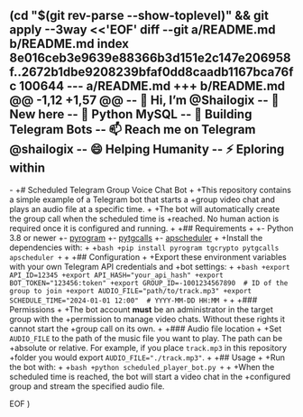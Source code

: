  (cd "$(git rev-parse --show-toplevel)" && git apply --3way <<'EOF' 
diff --git a/README.md b/README.md
index 8e016ceb3e9639e88366b3d151e2c147e206958f..2672b1dbe9208239bfaf0dd8caadb1167bca76fc 100644
--- a/README.md
+++ b/README.md
@@ -1,12 +1,57 @@
-- 👋 Hi, I’m @Shailogix
-- 👀 New here
-- 🌱 Python MySQL
-- 💞️ Building Telegram Bots
-- 📫 Reach me on Telegram @shailogix
-- 😄 Helping Humanity
-- ⚡ Eploring within
-
-<!---
-SudharmaCreators/SudharmaCreators is a ✨ special ✨ repository because its `README.md` (this file) appears on your GitHub profile.
-You can click the Preview link to take a look at your changes.
---->
+# Scheduled Telegram Group Voice Chat Bot
+
+This repository contains a simple example of a Telegram bot that starts a
+group video chat and plays an audio file at a specific time.
+
+The bot will automatically create the group call when the scheduled time is
+reached. No human action is required once it is configured and running.
+
+## Requirements
+
+- Python 3.8 or newer
+- [pyrogram](https://docs.pyrogram.org/)
+- [pytgcalls](https://github.com/pytgcalls/pytgcalls)
+- [apscheduler](https://apscheduler.readthedocs.io/)
+
+Install the dependencies with:
+
+```bash
+pip install pyrogram tgcrypto pytgcalls apscheduler
+```
+
+## Configuration
+
+Export these environment variables with your own Telegram API credentials and
+bot settings:
+
+```bash
+export API_ID=12345
+export API_HASH="your_api_hash"
+export BOT_TOKEN="123456:token"
+export GROUP_ID=-1001234567890  # ID of the group to join
+export AUDIO_FILE="path/to/track.mp3"
+export SCHEDULE_TIME="2024-01-01 12:00"  # YYYY-MM-DD HH:MM
+```
+
+### Permissions
+
+The bot account **must** be an administrator in the target group with the
+permission to manage video chats. Without these rights it cannot start the
+group call on its own.
+
+### Audio file location
+
+Set `AUDIO_FILE` to the path of the music file you want to play. The path can be
+absolute or relative. For example, if you place `track.mp3` in this repository
+folder you would export `AUDIO_FILE="./track.mp3"`.
+
+## Usage
+
+Run the bot with:
+
+```bash
+python scheduled_player_bot.py
+```
+
+When the scheduled time is reached, the bot will start a video chat in the
+configured group and stream the specified audio file.
 
EOF
)
